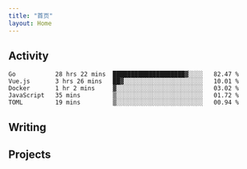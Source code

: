 ```yaml
---
title: "首页"
layout: Home
---
```


## Activity
<!--START_SECTION:waka-->
```text
Go           28 hrs 22 mins  ████████████████████▓░░░░   82.47 % 
Vue.js       3 hrs 26 mins   ██▓░░░░░░░░░░░░░░░░░░░░░░   10.01 % 
Docker       1 hr 2 mins     ▓░░░░░░░░░░░░░░░░░░░░░░░░   03.02 % 
JavaScript   35 mins         ▒░░░░░░░░░░░░░░░░░░░░░░░░   01.72 % 
TOML         19 mins         ▒░░░░░░░░░░░░░░░░░░░░░░░░   00.94 % 
```
<!--END_SECTION:waka-->

## Writing
<PindedPosts />

## Projects
<Projects />
